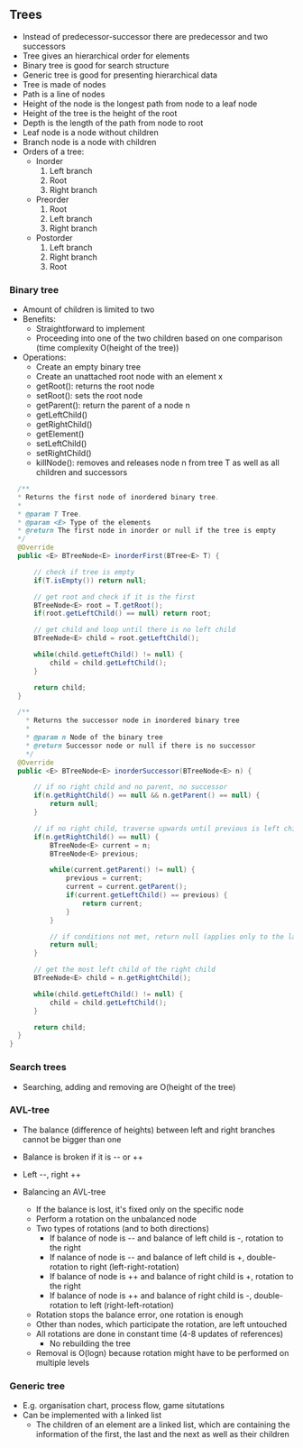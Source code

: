 ## Trees

- Instead of predecessor-successor there are predecessor and two successors
- Tree gives an hierarchical order for elements
- Binary tree is good for search structure
- Generic tree is good for presenting hierarchical data
- Tree is made of nodes
- Path is a line of nodes
- Height of the node is the longest path from node to a leaf node
- Height of the tree is the height of the root
- Depth is the length of the path from node to root
- Leaf node is a node without children
- Branch node is a node with children
- Orders of a tree:
  - Inorder
    1. Left branch
    2. Root
    3. Right branch
  - Preorder
    1. Root
    2. Left branch
    3. Right branch
  - Postorder
    1. Left branch
    2. Right branch
    3. Root

### Binary tree

- Amount of children is limited to two
- Benefits:
  - Straightforward to implement
  - Proceeding into one of the two children based on one comparison (time complexity O(height of the tree))
- Operations:
  - Create an empty binary tree
  - Create an unattached root node with an element x
  - getRoot(): returns the root node
  - setRoot(): sets the root node
  - getParent(): return the parent of a node n
  - getLeftChild()
  - getRightChild()
  - getElement()
  - setLeftChild()
  - setRightChild()
  - killNode(): removes and releases node n from tree T as well as all children and successors

```java
  /**
  * Returns the first node of inordered binary tree.
  *
  * @param T Tree.
  * @param <E> Type of the elements
  * @return The first node in inorder or null if the tree is empty
  */
  @Override
  public <E> BTreeNode<E> inorderFirst(BTree<E> T) {

      // check if tree is empty
      if(T.isEmpty()) return null;

      // get root and check if it is the first
      BTreeNode<E> root = T.getRoot();
      if(root.getLeftChild() == null) return root;

      // get child and loop until there is no left child
      BTreeNode<E> child = root.getLeftChild();

      while(child.getLeftChild() != null) {
          child = child.getLeftChild();
      }

      return child;
  }

  /**
    * Returns the successor node in inordered binary tree
    *
    * @param n Node of the binary tree
    * @return Successor node or null if there is no successor
    */
  @Override
  public <E> BTreeNode<E> inorderSuccessor(BTreeNode<E> n) {

      // if no right child and no parent, no successor
      if(n.getRightChild() == null && n.getParent() == null) {
          return null;
      }

      // if no right child, traverse upwards until previous is left child of parent
      if(n.getRightChild() == null) {
          BTreeNode<E> current = n;
          BTreeNode<E> previous;

          while(current.getParent() != null) {
              previous = current;
              current = current.getParent();
              if(current.getLeftChild() == previous) {
                  return current;
              }
          }

          // if conditions not met, return null (applies only to the last node of the tree)
          return null;
      }

      // get the most left child of the right child
      BTreeNode<E> child = n.getRightChild();

      while(child.getLeftChild() != null) {
          child = child.getLeftChild();
      }

      return child;
  }
}

```

### Search trees

- Searching, adding and removing are O(height of the tree)

### AVL-tree

- The balance (difference of heights) between left and right branches cannot be bigger than one
- Balance is broken if it is -- or ++
- Left --, right ++
- Balancing an AVL-tree

  - If the balance is lost, it's fixed only on the specific node
  - Perform a rotation on the unbalanced node
  - Two types of rotations (and to both directions)
    - If balance of node is -- and balance of left child is -, rotation to the right
    - If nalance of node is -- and balance of left child is +, double-rotation to right (left-right-rotation)
    - If balance of node is ++ and balance of right child is +, rotation to the right
    - If balance of node is ++ and balance of right child is -, double-rotation to left (right-left-rotation)
  - Rotation stops the balance error, one rotation is enough
  - Other than nodes, which participate the rotation, are left untouched
  - All rotations are done in constant time (4-8 updates of references)
    - No rebuilding the tree
  - Removal is O(logn) because rotation might have to be performed on multiple levels

### Generic tree

- E.g. organisation chart, process flow, game situtations
- Can be implemented with a linked list
  - The children of an element are a linked list, which are containing the information of the first, the last and the next as well as their children
